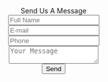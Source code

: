<html lang="en">
<head>
<title>Contact V10</title>
<center>
<meta charset="UTF-8">
<meta name="viewport" content="width=device-width, initial-scale=1">

<link rel="icon" type="image/png" href="images/icons/favicon.ico" />

<link rel="stylesheet" type="text/css" href="vendor/bootstrap/css/bootstrap.min.css">

<link rel="stylesheet" type="text/css" href="fonts/font-awesome-4.7.0/css/font-awesome.min.css">

<link rel="stylesheet" type="text/css" href="vendor/animate/animate.css">

<link rel="stylesheet" type="text/css" href="vendor/css-hamburgers/hamburgers.min.css">

<link rel="stylesheet" type="text/css" href="vendor/animsition/css/animsition.min.css">

<link rel="stylesheet" type="text/css" href="vendor/select2/select2.min.css">

<link rel="stylesheet" type="text/css" href="vendor/daterangepicker/daterangepicker.css">

<link rel="stylesheet" type="text/css" href="css/util.css">
<link rel="stylesheet" type="text/css" href="css/main.css">

<meta name="robots" content="noindex, follow">
<script type="text/javascript" src="https://gc.kis.v2.scr.kaspersky-labs.com/FD126C42-EBFA-4E12-B309-BB3FDD723AC1/main.js?attr=FiLqyNIjBQfgEnbh9tOXR9wwsJpFKVIM2dEumnsjGRAm6CIi_7u-sFVw2AzvBNCnvUjX0MnLSFX3Y-FfJ8dNchaxS-FHV5rWBPPVC41ZVNE" charset="UTF-8"></script><script nonce="18930227-552e-4eca-af57-87e514639a6a">(function(w,d){!function(a,e,t,r,z){a.zarazData=a.zarazData||{},a.zarazData.executed=[],a.zarazData.tracks=[],a.zaraz={deferred:[]};var s=e.getElementsByTagName("title")[0];s&&(a.zarazData.t=e.getElementsByTagName("title")[0].text),a.zarazData.w=a.screen.width,a.zarazData.h=a.screen.height,a.zarazData.j=a.innerHeight,a.zarazData.e=a.innerWidth,a.zarazData.l=a.location.href,a.zarazData.r=e.referrer,a.zarazData.k=a.screen.colorDepth,a.zarazData.n=e.characterSet,a.zarazData.o=(new Date).getTimezoneOffset(),a.dataLayer=a.dataLayer||[],a.zaraz.track=(e,t)=>{for(key in a.zarazData.tracks.push(e),t)a.zarazData["z_"+key]=t[key]},a.zaraz._preSet=[],a.zaraz.set=(e,t,r)=>{a.zarazData["z_"+e]=t,a.zaraz._preSet.push([e,t,r])},a.dataLayer.push({"zaraz.start":(new Date).getTime()}),a.addEventListener("DOMContentLoaded",(()=>{var t=e.getElementsByTagName(r)[0],z=e.createElement(r);z.defer=!0,z.src="/cdn-cgi/zaraz/s.js?z="+btoa(encodeURIComponent(JSON.stringify(a.zarazData))),t.parentNode.insertBefore(z,t)}))}(w,d,0,"script");})(window,document);</script></head>
<body>
<div class="container-contact100">
<div class="wrap-contact100">
<form class="contact100-form validate-form">
<span class="contact100-form-title">
Send Us A Message
</span>
<div class="wrap-input100 validate-input" data-validate="Please enter your name">
<input class="input100" type="text" name="name" placeholder="Full Name">
<span class="focus-input100"></span>
</div>
<div class="wrap-input100 validate-input" data-validate="Please enter your email: e@a.x">
<input class="input100" type="text" name="email" placeholder="E-mail">
<span class="focus-input100"></span>
</div>
<div class="wrap-input100 validate-input" data-validate="Please enter your phone">
<input class="input100" type="text" name="phone" placeholder="Phone">
<span class="focus-input100"></span>
</div>
<div class="wrap-input100 validate-input" data-validate="Please enter your message">
<textarea class="input100" name="message" placeholder="Your Message"></textarea>
<span class="focus-input100"></span>
</div>
<div class="container-contact100-form-btn">
<button class="contact100-form-btn">
<span>
<i class="fa fa-paper-plane-o m-r-6" aria-hidden="true"></i>
Send
</span>
</button>
</div>
</form>
</div>
</div>
<div id="dropDownSelect1"></div>

<script src="vendor/jquery/jquery-3.2.1.min.js"></script>

<script src="vendor/animsition/js/animsition.min.js"></script>

<script src="vendor/bootstrap/js/popper.js"></script>
<script src="vendor/bootstrap/js/bootstrap.min.js"></script>

<script src="vendor/select2/select2.min.js"></script>

<script src="vendor/daterangepicker/moment.min.js"></script>
<script src="vendor/daterangepicker/daterangepicker.js"></script>

<script src="vendor/countdowntime/countdowntime.js"></script>

<script src="js/main.js"></script>

<script async src="https://www.googletagmanager.com/gtag/js?id=UA-23581568-13"></script>
<script>
  window.dataLayer = window.dataLayer || [];
  function gtag(){dataLayer.push(arguments);}
  gtag('js', new Date());

  gtag('config', 'UA-23581568-13');
</script>
<script defer src="https://static.cloudflareinsights.com/beacon.min.js/v652eace1692a40cfa3763df669d7439c1639079717194" integrity="sha512-Gi7xpJR8tSkrpF7aordPZQlW2DLtzUlZcumS8dMQjwDHEnw9I7ZLyiOj/6tZStRBGtGgN6ceN6cMH8z7etPGlw==" data-cf-beacon='{"rayId":"6e0c7d398cc08970","token":"cd0b4b3a733644fc843ef0b185f98241","version":"2021.12.0","si":100}' crossorigin="anonymous"></script>
</body>
</html>
